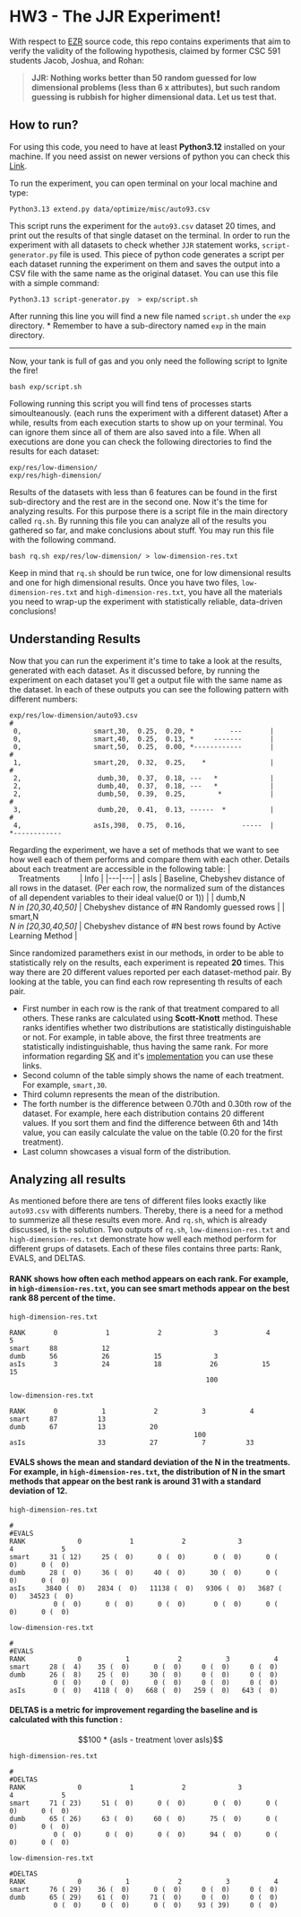 # HW3 - The JJR Experiment!

With respect to [EZR](https://github.com/timm/ezr/tree/24Aug14) source code, this repo contains experiments that aim to verify the validity of the following hypothesis, claimed by former CSC 591 students Jacob, Joshua, and Rohan:

>    **JJR: Nothing works better than 50 random guessed for low dimensional problems (less than 6 x attributes), but such random guessing is rubbish for higher dimensional data. Let us test that.**



## How to run?

For using this code, you need to have at least **Python3.12** installed on your machine. If you need assist on newer versions of python you can check this [Link](https://www.python.org/downloads/).

To run the experiment, you can open terminal on your local machine and type:

    Python3.13 extend.py data/optimize/misc/auto93.csv
   This script runs the experiment for the `auto93.csv` dataset 20 times, and print out the results of that single dataset on the terminal.
   In order to run the experiment with all datasets to check whether `JJR` statement works, `script-generator.py` file is used. This piece of python code generates a script per each dataset running the experiment on them and saves the output into a CSV file with the same name as the original dataset. You can use this file with a simple command:
   
    Python3.13 script-generator.py  > exp/script.sh 

After running this line you will find a new file named `script.sh` under the `exp` directory.
\* Remember to have a sub-directory named `exp` in the main directory.

---
Now, your tank is full of gas and you only need the following script to Ignite the fire!

    bash exp/script.sh
Following running this script you will find tens of processes starts simoulteanously. (each runs the experiment with a different dataset) After a while, results from each execution starts to show up on your terminal. You can ignore them since all of them are also saved into a file. 
When all executions are done you can check the following directories to find the results for each dataset:

    exp/res/low-dimension/
    exp/res/high-dimension/

Results of the datasets with less than 6 features can be found in the first sub-directory and the rest are in the second one.
Now it's the time for analyzing results. For this purpose there is a script file in the main directory called `rq.sh`. By running this file you can analyze all of the results you gathered so far, and make conclusions about stuff. You may run this file with the following command.

    bash rq.sh exp/res/low-dimension/ > low-dimension-res.txt
   
Keep in mind that `rq.sh` should be run twice, one for low dimensional results and one for high dimensional results. Once you have two files, `low-dimension-res.txt` and  `high-dimension-res.txt`, you have all the materials you need to wrap-up the experiment with statistically reliable, data-driven conclusions!


## Understanding Results

Now that you can run the experiment it's time to take a look at the results, generated with each dataset. As it discussed before, by running the experiment on each dataset you'll get a output file with the same name as the dataset. In each of these outputs you can see the following pattern with different numbers:


    exp/res/low-dimension/auto93.csv
    #
     0,                  smart,30,  0.25,  0.20, *         ---       |                   
     0,                  smart,40,  0.25,  0.13, *     -------       |                   
     0,                  smart,50,  0.25,  0.00, *------------       |                   
    #
     1,                  smart,20,  0.32,  0.25,    *                |                   
    #
     2,                   dumb,30,  0.37,  0.18, ---   *             |                   
     2,                   dumb,40,  0.37,  0.18, ---   *             |                   
     2,                   dumb,50,  0.39,  0.25,        *            |                   
    #
     3,                   dumb,20,  0.41,  0.13, ------  *           |                   
    #
     4,                  asIs,398,  0.75,  0.16,              -----  |     *------------ 

Regarding the experiment, we have a set of methods that we want to see how well each of them performs and compare them with each other. Details about each treatment are accessible in the following table:
| &nbsp;&nbsp;&nbsp;&nbsp;Treatments&nbsp;&nbsp;&nbsp;&nbsp;&nbsp;&nbsp;&nbsp;&nbsp;   | Info |
|---|---|
| asIs | Baseline, Chebyshev distance of all rows in the dataset. (Per each row, the normalized sum of the distances of all dependent variables to their ideal value(0 or 1)) |
| dumb,N <br> *N in [20,30,40,50]* | Chebyshev distance of #N Randomly guessed rows |
| smart,N <br> *N in [20,30,40,50]* | Chebyshev distance of #N best rows found by Active Learning Method |


Since randomized paramethers exist in our methods, in order to be able to statistically rely on the results, each experiment is repeated **20** times. This way there are 20 different values reported per each dataset-method pair. By looking at the table, you can find each row representing th results of each pair. 

 - First number in each row is the rank of that treatment compared to all others. These ranks are calculated using **Scott-Knott** method. These ranks identifies whether two distributions are statistically distinguishable or not. For example, in table above, the first three treatments are statistically indistinguishable, thus having the same rank. For more information regarding [SK](https://www.scielo.br/j/tema/a/KMMPHsqnZnW9RnkmDdsYgtH/#:~:text=Scott-Knott%20is%20an%20hierarchical,overlapping%20in%20its%20grouping%20results.) and it's [implementation](https://github.com/amiiralii/EZR-HW3-Experiment/blob/main/stats.py#L118) you can use these links. 
 - Second column of the table simply shows the name of each treatment. For example, `smart,30`.
 - Third column represents the mean of the distribution.
 - The forth number is the difference between 0.70th and 0.30th row of the dataset. For example, here each distribution contains 20 different values. If you sort them and find the difference between 6th and 14th value, you can easily calculate the value on the table (0.20 for the first treatment).
 - Last column showcases a visual form of the distribution. 


## Analyzing all results

As mentioned before there are tens of different files looks exactly like `auto93.csv` with differents numbers. Thereby, there is a need for a method to summerize all these results even more. And `rq.sh`, which is already discussed, is the solution. Two outputs of  `rq.sh`, `low-dimension-res.txt` and  `high-dimension-res.txt` demonstrate how well each method perform for different grups of datasets.
Each of these files contains three parts: Rank, EVALS, and DELTAS.

#### RANK shows how often each method appears on each rank. For example, in `high-dimension-res.txt`, you can see smart methods appear on the best rank 88 percent of the time.

    high-dimension-res.txt
    
    RANK       0            1            2             3            4            5
    smart     88           12                                                     
    dumb      56           26           15             3                          
    asIs       3           24           18            26           15           15
                                                     100                          
    
  
>

    low-dimension-res.txt
    
    RANK       0           1            2           3           4
    smart     87          13                                     
    dumb      67          13           20                        
                                                  100            
    asIs                  33           27           7          33
 

#### EVALS shows the mean and standard deviation of the N in the treatments. For example, in `high-dimension-res.txt`, the distribution of N in the smart methods that appear on the best rank is around 31 with a standard deviation of 12.

    high-dimension-res.txt
                             
    #
    #EVALS
    RANK             0            1            2             3            4            5
    smart     31 ( 12)     25 (  0)      0 (  0)       0 (  0)      0 (  0)      0 (  0)
    dumb      28 (  0)     36 (  0)     40 (  0)      30 (  0)      0 (  0)      0 (  0)
    asIs     3840 (  0)   2834 (  0)   11138 (  0)   9306 (  0)   3687 (  0)   34523 (  0)
               0 (  0)      0 (  0)      0 (  0)       0 (  0)      0 (  0)      0 (  0)
   
>

    low-dimension-res.txt
 
    #
    #EVALS
    RANK             0           1            2           3           4
    smart     28 (  4)    35 (  0)      0 (  0)     0 (  0)     0 (  0)
    dumb      26 (  8)    25 (  0)     30 (  0)     0 (  0)     0 (  0)
               0 (  0)     0 (  0)      0 (  0)     0 (  0)     0 (  0)
    asIs       0 (  0)   4118 (  0)   668 (  0)   259 (  0)   643 (  0)
    

#### DELTAS is a metric for improvement regarding the baseline and is calculated with this function :
 $$100 * {asIs - treatment \over asIs}$$

    high-dimension-res.txt
    
    #
    #DELTAS
    RANK             0            1            2             3            4            5
    smart     71 ( 23)     51 (  0)      0 (  0)       0 (  0)      0 (  0)      0 (  0)
    dumb      65 ( 26)     63 (  0)     60 (  0)      75 (  0)      0 (  0)      0 (  0)
               0 (  0)      0 (  0)      0 (  0)      94 (  0)      0 (  0)      0 (  0)
>

    low-dimension-res.txt
    
    #DELTAS
    RANK             0           1            2           3           4
    smart     76 ( 29)    36 (  0)      0 (  0)     0 (  0)     0 (  0)
    dumb      65 ( 29)    61 (  0)     71 (  0)     0 (  0)     0 (  0)
               0 (  0)     0 (  0)      0 (  0)    93 ( 39)     0 (  0)





